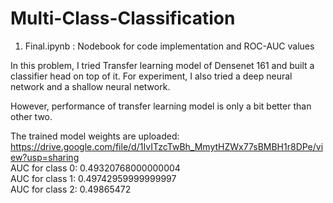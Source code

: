 # Multi-Class-Classification

1. Final.ipynb : Nodebook for code implementation and ROC-AUC values

In this problem, I tried Transfer learning model of Densenet 161 and built a classifier head on top of it.
For experiment, I also tried a deep neural network and a shallow neural network.

However, performance of transfer learning model is only a bit better than other two.

The trained model weights are uploaded: https://drive.google.com/file/d/1IvITzcTwBh_MmytHZWx77sBMBH1r8DPe/view?usp=sharing
</br>
AUC for class 0: 0.49320768000000004  </br>
AUC for class 1: 0.49742959999999997  </br>
AUC for class 2: 0.49865472 </br>
